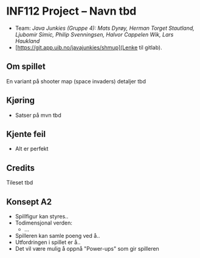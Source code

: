 # INF112 Project – Navn tbd

* Team: *Java Junkies (Gruppe 4): Mats Dyrøy, Herman Torget Stautland, Ljubomir Simic, Philip Svenningsen, Halvor Cappelen Wik, Lars Haukland*
* [https://git.app.uib.no/javajunkies/shmup](Lenke til gitlab).

## Om spillet
En variant på shooter map (space invaders) detaljer tbd

## Kjøring
 - Satser på mvn tbd

## Kjente feil
 - Alt er perfekt

## Credits
Tileset tbd

## Konsept A2 
- Spillfigur kan styres.. 
- Todimensjonal verden:
    - ... 
- Spilleren kan samle poeng ved å.. 
- Utfordringen i spillet er å.. 
- Det vil være mulig å oppnå "Power-ups" som gir spilleren  
